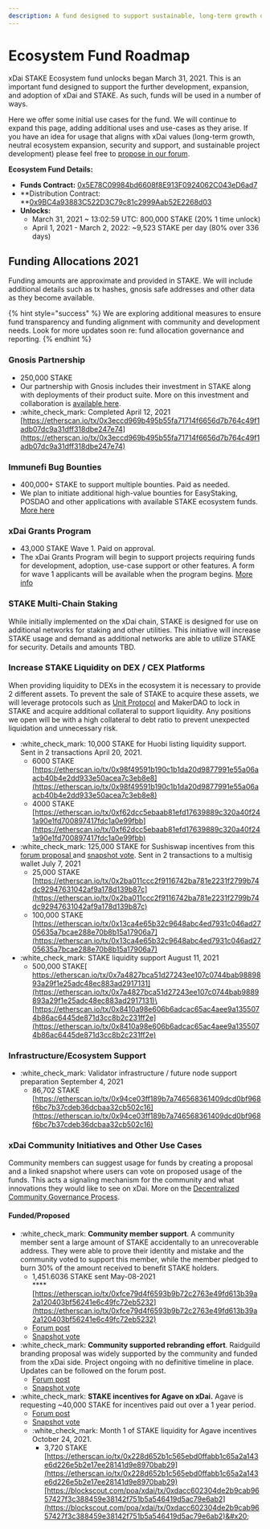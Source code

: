 ```yaml
---
description: A fund designed to support sustainable, long-term growth of the xDai chain
---
```


# Ecosystem Fund Roadmap

xDai STAKE Ecosystem fund unlocks began March 31, 2021. This is an important fund designed to support the further development, expansion, and adoption of xDai and STAKE. As such, funds will be used in a number of ways.&#x20;

Here we offer some initial use cases for the fund. We will continue to expand this page, adding additional uses and use-cases as they arise. If you have an idea for usage that aligns with xDai values (long-term growth, neutral ecosystem expansion, security and support, and sustainable project development) please feel free to [propose in our forum](https://forum.poa.network/c/xdai-chain/xdai-proposals/43).

**Ecosystem Fund Details:**

* **Funds Contract:** [0x5E78C09984bd6608f8E913F0924062C043eD6ad7](https://etherscan.io/address/0x5E78C09984bd6608f8E913F0924062C043eD6ad7)
* **Distribution Contract: **[0x9BC4a93883C522D3C79c81c2999Aab52E2268d03](https://etherscan.io/address/0x9bc4a93883c522d3c79c81c2999aab52e2268d03)
* **Unlocks:**
  * March 31, 2021 \~ 13:02:59 UTC: 800,000 STAKE (20% 1 time unlock)
  * April 1, 2021 - March 2, 2022: \~9,523 STAKE per day (80% over 336 days)

## Funding Allocations 2021

Funding amounts are approximate and provided in STAKE. We will include additional details such as tx hashes, gnosis safe addresses and other data as they become available.

{% hint style="success" %}
We are exploring additional measures to ensure fund transparency and funding alignment with community and development needs. Look for more updates soon re: fund allocation governance and reporting.
{% endhint %}

### Gnosis Partnership

* 250,000 STAKE
* Our partnership with Gnosis includes their investment in STAKE along with deployments of their product suite. More on this investment and collaboration is [available here](https://blog.gnosis.pm/gnosis-protocol-and-xdai-partnership-1de0e48fb14b).
* :white\_check\_mark: Completed April 12, 2021 [https://etherscan.io/tx/0x3eccd969b495b55fa71714f6656d7b764c49f1adb07dc9a31dff318dbe247e74](https://etherscan.io/tx/0x3eccd969b495b55fa71714f6656d7b764c49f1adb07dc9a31dff318dbe247e74)

### Immunefi Bug Bounties

* 400,000+ STAKE to support multiple bounties. Paid as needed.
* We plan to initiate additional high-value bounties for EasyStaking, POSDAO and other applications with available STAKE ecosystem funds. [More here](../../for-developers/immunefi-bug-bounty.md)

### xDai Grants Program

* 43,000 STAKE Wave 1. Paid on approval.
* The xDai Grants Program will begin to support projects requiring funds for development, adoption, use-case support or other features. A form for wave 1 applicants will be available when the program begins. [More info](../../for-developers/grants/)

### STAKE Multi-Chain Staking&#x20;

While initially implemented on the xDai chain, STAKE is designed for use on  additional networks for staking and other utilities. This initiative will increase STAKE usage and demand as additional networks are able to utilize STAKE for security. Details and amounts TBD.

### Increase STAKE Liquidity on DEX / CEX Platforms

When providing liquidity to DEXs in the ecosystem it is necessary to provide 2 different assets. To prevent the sale of STAKE to acquire these assets, we will leverage protocols such as [Unit Protocol](https://unit.xyz) and MakerDAO to lock in STAKE and acquire additional collateral to support liquidity. Any positions we open will be with a high collateral to debt ratio to prevent unexpected liquidation and unnecessary risk.&#x20;

* :white\_check\_mark: 10,000 STAKE for Huobi listing liquidity support. Sent in 2 transactions April 20, 2021.
  * 6000 STAKE\
    [https://etherscan.io/tx/0x98f49591b190c1b1da20d9877991e55a06aacb40b4e2dd933e50acea7c3eb8e8](https://etherscan.io/tx/0x98f49591b190c1b1da20d9877991e55a06aacb40b4e2dd933e50acea7c3eb8e8)
  * 4000 STAKE\
    [https://etherscan.io/tx/0xf62dcc5ebaab81efd17639889c320a40f241a90e1fd700897417fdc1a0e99fbb](https://etherscan.io/tx/0xf62dcc5ebaab81efd17639889c320a40f241a90e1fd700897417fdc1a0e99fbb)
* :white\_check\_mark: 125,000 STAKE for Sushiswap incentives from this[ forum proposal ](https://forum.poa.network/t/proposal-to-add-stake-incentives-matched-to-the-sushiswap-deployment-on-xdai/5821)and [snapshot vote](https://snapshot.org/#/xdaistake.eth/proposal/QmaucfLiZjTLuf39w9xfXCDoGPkYtscvgBJtbqCGYg9Peh). Sent in 2 transactions to a multisig wallet July 7, 2021
  * 25,000 STAKE\
    [https://etherscan.io/tx/0x2ba011ccc2f9116742ba781e2231f2799b74dc92947631042af9a178d139b87c](https://etherscan.io/tx/0x2ba011ccc2f9116742ba781e2231f2799b74dc92947631042af9a178d139b87c)
  * 100,000 STAKE\
    [https://etherscan.io/tx/0x13ca4e65b32c9648abc4ed7931c046ad2705635a7bcae288e70b8b15a17906a7](https://etherscan.io/tx/0x13ca4e65b32c9648abc4ed7931c046ad2705635a7bcae288e70b8b15a17906a7)
* :white\_check\_mark:  STAKE liquidity support August 11, 2021
  * 500,000 STAKE[\
    https://etherscan.io/tx/0x7a4827bca51d27243ee107c0744bab9889893a29f1e25adc48ec883ad2917131](https://etherscan.io/tx/0x7a4827bca51d27243ee107c0744bab9889893a29f1e25adc48ec883ad2917131)\
    [https://etherscan.io/tx/0x8410a98e606b6adcac65ac4aee9a1355074b86ac6445de871d3cc8b2c231ff2e](https://etherscan.io/tx/0x8410a98e606b6adcac65ac4aee9a1355074b86ac6445de871d3cc8b2c231ff2e)

### Infrastructure/Ecosystem Support

* :white\_check\_mark:  Validator infrastructure / future node support preparation September 4, 2021
  * 86,702 STAKE\
    [https://etherscan.io/tx/0x94ce03ff189b7a746568361409dcd0bf968f6bc7b37cdeb36dcbaa32cb502c16](https://etherscan.io/tx/0x94ce03ff189b7a746568361409dcd0bf968f6bc7b37cdeb36dcbaa32cb502c16)

### xDai Community Initiatives and Other Use Cases

Community members can suggest usage for funds by creating a proposal and a linked snapshot where users can vote on proposed usage of the funds. This acts a signaling mechanism for the community and what innovations they would like to see on xDai. More on the [Decentralized Community Governance Process](../../for-users/governance/).

#### Funded/Proposed

* :white\_check\_mark:  **Community member support**.  A community member sent a large amount of STAKE accidentally to an unrecoverable address. They were able to prove their identity and mistake and the community voted to support this member, while the member pledged to burn 30% of the amount received to benefit STAKE holders.
  * 1,451.6036 STAKE sent May-08-2021\
    ****[https://etherscan.io/tx/0xfce79d4f6593b9b72c2763e49fd613b39a2a120403bf56241e6c49fc72eb5232](https://etherscan.io/tx/0xfce79d4f6593b9b72c2763e49fd613b39a2a120403bf56241e6c49fc72eb5232)
  * [Forum post](https://forum.poa.network/t/community-charity/5606)
  * [Snapshot vote](https://snapshot.org/#/xdaistake.eth/proposal/Qmcay3QJYEMwiX3jyfmqRWpn5XcTDvkfeRGzXhS1rGXNc5)
* :white\_check\_mark:  **Community supported rebranding effort**. Raidguild branding proposal was widely supported by the community and funded from the xDai side. Project ongoing with no definitive timeline in place. Updates can be followed on the forum post.
  * [Forum post](https://forum.poa.network/t/funding-proposal-xdai-rebrand/5351)
  * [Snapshot vote](https://snapshot.org/#/xdaistake.eth/proposal/QmcLWUoDzQeFtA7Emzjdt8ReaZHKza7T3sKKWrw3hK2emC)
* &#x20;:white\_check\_mark:  **STAKE incentives for Agave on xDai.** Agave is requesting \~40,000 STAKE for incentives paid out over a 1 year period.&#x20;
  * [Forum post](https://forum.poa.network/t/proposal-to-match-stake-incentives-for-agave-on-xdai/7778)
  * [Snapshot vote](https://snapshot.org/#/xdaistake.eth/proposal/QmRqNFqepncCrUjmvo6j4iPSDyewDAToXbBC6gveJQ81Cz)
  * :white\_check\_mark: Month 1 of STAKE liquidity for Agave incentives October 24, 2021.
    * 3,720 STAKE [https://etherscan.io/tx/0x228d652b1c565ebd0ffabb1c65a2a143e6d226e5b2e17ee28141d9e8970bab29](https://etherscan.io/tx/0x228d652b1c565ebd0ffabb1c65a2a143e6d226e5b2e17ee28141d9e8970bab29)[https://blockscout.com/poa/xdai/tx/0xdacc602304de2b9cab9657427f3c388459e38142f751b5a546419d5ac79e6ab2](https://blockscout.com/poa/xdai/tx/0xdacc602304de2b9cab9657427f3c388459e38142f751b5a546419d5ac79e6ab2)&#x20;



